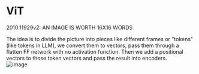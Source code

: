 # ViT
2010.11929v2: AN IMAGE IS WORTH 16X16 WORDS


The idea is to divide the picture into pieces like different frames or "tokens" (like tokens in LLM), we convert them to vectors, pass them through a flatten FF network with no activation function. Then we add a positional vectors to those token vectors and pass the result into encoders.  
![image](https://github.com/user-attachments/assets/7c641bfe-50d3-49d7-86e6-70aad97ebaaf)
